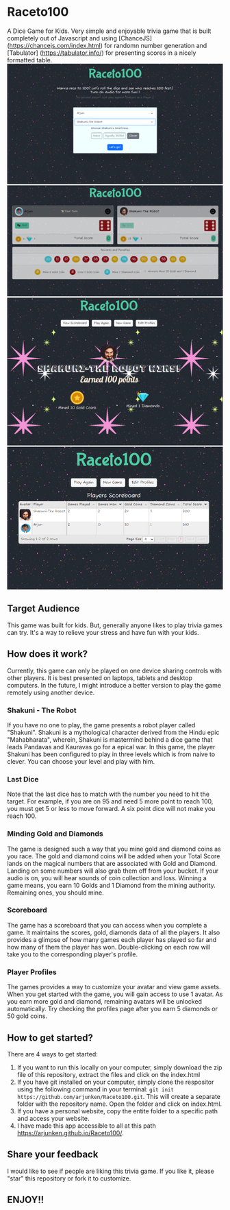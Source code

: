 # Raceto100

A Dice Game for Kids. Very simple and enjoyable trivia game that is built completely out of Javascript and using [ChanceJS] (https://chancejs.com/index.html) for randomn number generation and [Tabulator] (https://tabulator.info/) for presenting scores in a nicely formatted table.
![Image1](/images/raceto100-1.png)
![Image1](/images/raceto100-2.png)
![Image1](/images/raceto100-3.png)
![Image1](/images/raceto100-4.png)

## Target Audience

This game was built for kids. But, generally anyone likes to play trivia games can try. It's a way to relieve your stress and have fun with your kids.

## How does it work?

Currently, this game can only be played on one device sharing controls with other players. It is best presented on laptops, tablets and desktop computers. In the future, I might introduce a better version to play the game remotely using another device.

### Shakuni - The Robot

If you have no one to play, the game presents a robot player called "Shakuni". Shakuni is a mythological character derived from the Hindu epic "Mahabharata", wherein, Shakuni is mastermind behind a dice game that leads Pandavas and Kauravas go for a epical war. In this game, the player Shakuni has been configured to play in three levels which is from naive to clever. You can choose your level and play with him.

### Last Dice

Note that the last dice has to match with the number you need to hit the target. For example, if you are on 95 and need 5 more point to reach 100, you must get 5 or less to move forward. A six point dice will not make you reach 100.

### Minding Gold and Diamonds

The game is designed such a way that you mine gold and diamond coins as you race. The gold and diamond coins will be added when your Total Score lands on the magical numbers that are associated with Gold and Diamond. Landing on some numbers will also grab them off from your bucket. If your audio is on, you will hear sounds of coin collection and loss. Winning a game means, you earn 10 Golds and 1 Diamond from the mining authority. Remaining ones, you should mine.

### Scoreboard

The game has a scoreboard that you can access when you complete a game. It maintains the scores, gold, diamonds data of all the players. It also provides a glimpse of how many games each player has played so far and how many of them the player has won. Double-clicking on each row will take you to the corresponding player's profile.

### Player Profiles

The games provides a way to customize your avatar and view game assets. When you get started with the game, you will gain access to use 1 avatar. As you earn more gold and diamond, remaining avatars will be unlocked automatically. Try checking the profiles page after you earn 5 diamonds or 50 gold coins.

## How to get started?

There are 4 ways to get started:

1. If you want to run this locally on your computer, simply download the zip file of this repository, extract the files and click on the index.html
2. If you have git installed on your computer, simply clone the respositor using the following command in your terminal:
   `git init https://github.com/arjunken/Raceto100.git`. This will create a separate folder with the repository name. Open the folder and click on index.html.
3. If you have a personal website, copy the entite folder to a specific path and access your website.
4. I have made this app accessible to all at this path https://arjunken.github.io/Raceto100/.

## Share your feedback

I would like to see if people are liking this trivia game. If you like it, please "star" this repository or fork it to customize.

## ENJOY!!
